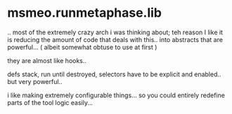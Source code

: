 # msmeo.runmetaphase.lib
.. most of the extremely crazy arch i was thinking about; teh reason I like it is reducing the amount of code that deals with this.. into abstracts that are powerful... ( albeit somewhat obtuse to use at first )

they are almost like hooks.. 

defs stack, run until destroyed, selectors have to be explicit and enabled.. but very powerful.. 

i like making extremely configurable things... so you could entirely redefine parts of the tool logic easily... 
